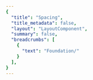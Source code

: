 ```yaml
---
{
  "title": "Spacing",
  "title_metadata": false,
  "layout": "LayoutComponent",
  "summary": false,
  "breadcrumbs": [
    {
      "text": "Foundation/"
    }
  ],
}
---
```


<cdr-doc-tabs :labels="['Overview', 'Guidelines']">
<template slot="Overview">
<cdr-doc-table-of-contents-shell>


Cedar provides easy-to-use, preset values to apply consistent spacing within and between components. Spacing tokens help maintain a cohesive visual style across all REI properties by:
- Stores pixel values that are converted to the proper spacing unit for web and native platforms 
- Specifies a hierarchical and semantically defined system

Spacing symbols are available within the Cedar UI Toolkit and directly reflect the token names in the code ensuring a more efficient handoff between design and development. 

<br> 
<hr>

Web and mobile spacing tokens have identical values but the naming pattern differs. For example, spacing token names are:
- **For Web:** cdr-space-one-and-a-half-x
- **For Android:** cdr_space_one_and_a_half_x
- **For iOS:** CdrSpaceOneAndAHalfX

<br>

## Default Spacing 
These spacing values are in use throughout Cedar components and design recommendations. Use these tokens to keep consistent spatial concepts.
<br>

<space-example name="cdr-space-eighth-x" />
<table>
  <tbody>
    <tr>
      <td width=280>cdr-space-eighth-x </td>
      <td>2px </td>
    </tr>
  </tbody>
</table>

<br>

<space-example name="cdr-space-quarter-x" />
<table>
  <tbody>
    <tr>
      <td width=280>cdr-space-quarter-x </td>
      <td>4px </td>
    </tr>
  </tbody>
</table>

<br>

<space-example name="cdr-space-half-x" />
<table>
  <tbody>
    <tr>
      <td width=280>cdr-space-half-x </td>
      <td>8px </td>
    </tr>
  </tbody>
</table>

<br>

<space-example name="cdr-space-three-quarter-x" />
<table>
  <tbody>
    <tr>
      <td width=280>cdr-space-three-quarter-x </td>
      <td>12px </td>
    </tr>
  </tbody>
</table>

<br>

<space-example name="cdr-space-one-x" />
<table>
  <tbody>
    <tr>
      <td width=280>cdr-space-one-x </td>
      <td>16px </td>
    </tr>
  </tbody>
</table>

<br>

<space-example name="cdr-space-one-and-a-half-x" />
<table>
  <tbody>
    <tr>
      <td width=280>cdr-space-one-and-a-half-x </td>
      <td>24px </td>
    </tr>
  </tbody>
</table>

<br>

<space-example name="cdr-space-two-x" />
<table>
  <tbody>
    <tr>
      <td width=280>cdr-space-two-x </td>
      <td>32px </td>
    </tr>
  </tbody>
</table>

<br>

<space-example name="cdr-space-four-x" />
<table>
  <tbody>
    <tr>
      <td width=280>cdr-space-four-x </td>
      <td>64px </td>
    </tr>
  </tbody>
</table>

<br>
<hr>

## Base Inset

Use to create a consistent space **within** the content container:
- All four sides have equal values
- Base Inset token value is 16 pixels 
- Options range from 2 pixels to 64 pixels
- Default spacing model
- Examples: <cdr-link :href="$withBase('/components/buttons/')">Buttons</cdr-link>, <cdr-link :href="$withBase('/components/data-tables/')">Data Tables</cdr-link>, and <cdr-link :href="$withBase('/components/tabs/')">Tabs</cdr-link> 

<hr>
  
<br>

<space-example name="cdr-space-inset-eighth-x" />
<table>
  <tbody>
    <tr>
      <td width=320>cdr-space-inset-eighth-x </td>
      <td>2px </td>
    </tr>
  </tbody>
</table>

<br>

<space-example name="cdr-space-inset-quarter-x" />
<table>
  <tbody>
    <tr>
      <td width=320>cdr-space-inset-quarter-x </td>
      <td>4px </td>
    </tr>
  </tbody>
</table>

<br>

<space-example name="cdr-space-inset-half-x" />
<table>
  <tbody>
    <tr>
      <td width=320>cdr-space-inset-half-x </td>
      <td>8px </td>
    </tr>
  </tbody>
</table>

<br>

<space-example name="cdr-space-inset-three-quarter-x" />
<table>
  <tbody>
    <tr>
      <td width=320>cdr-space-inset-three-quarter-x </td>
      <td>12px </td>
    </tr>
  </tbody>
</table>

<br>

<space-example name="cdr-space-inset-one-x" />
<table>
  <tbody>
    <tr>
      <td width=320>cdr-space-inset-one-x </td>
      <td>16px </td>
    </tr>
  </tbody>
</table>

<br>

<space-example name="cdr-space-inset-one-and-a-half-x" />
<table>
  <tbody>
    <tr>
      <td width=320>cdr-space-inset-one-and-a-half-x </td>
      <td>24px </td>
    </tr>
  </tbody>
</table>

<br>

<space-example name="cdr-space-inset-two-x" />
<table>
  <tbody>
    <tr>
      <td width=320>cdr-space-inset-two-x </td>
      <td>32px </td>
    </tr>
  </tbody>
</table>

<br>

<space-example name="cdr-space-inset-four-x" />
<table>
  <tbody>
    <tr>
      <td width=320>cdr-space-inset-four-x </td>
      <td>64px </td>
    </tr>
  </tbody>
</table>


<br>
<hr>

## Inset - Squish
Use to create a compact vertical space **within** the content container:
- Reduces top and bottom padding by 50% relative to left and right padding
- Options range from:
  - 0 to 32 pixels for top and bottom values
  - 2 pixels to 64 pixels for left and right values
- Compact spacing model, best used with stacking lists or menu items
- Examples: Compact versions for <cdr-link :href="$withBase('/components/accordion/')">Accordion</cdr-link> and <cdr-link :href="$withBase('/components/lists/')">Lists</cdr-link>   

<br>

<space-example name="cdr-space-inset-eighth-x-squish" />
<table>
  <tbody>
    <tr>
      <td width=440><b>cdr-space-inset-eighth-x-squish </b> </td>
      <td>0 2px</td>
    </tr>
    <tr>
      <td width=440>cdr-space-inset-eighth-x-squish-top-bottom </td>
      <td>0 </td>
    </tr>
    <tr>
      <td width=440>cdr-space-inset-eighth-x-squish-left-right </td>
      <td>2px </td>
    </tr>
  </tbody>
</table>

<br>

<space-example name="cdr-space-inset-quarter-x-squish" />
<table>
  <tbody>
    <tr>
      <td width=440><b>cdr-space-inset-quarter-x-squish </b> </td>
      <td>2px 4px</td>
    </tr>
    <tr>
      <td width=440>cdr-space-inset-quarter-x-squish-top-bottom </td>
      <td>2px </td>
    </tr>
    <tr>
      <td width=440>cdr-space-inset-quarter-x-squish-left-right </td>
      <td>4px </td>
    </tr>
  </tbody>
</table>

<br>

<space-example name="cdr-space-inset-half-x-squish" />
<table>
  <tbody>
    <tr>
      <td width=440><b>cdr-space-inset-half-x-squish </b> </td>
      <td>4px 8px</td>
    </tr>
    <tr>
      <td width=440>cdr-space-inset-half-x-squish-top-bottom </td>
      <td>4px </td>
    </tr>
    <tr>
      <td width=440>cdr-space-inset-half-x-squish-left-right </td>
      <td>8px </td>
    </tr>
  </tbody>
</table>

<br>

<space-example name="cdr-space-inset-three-quarter-x-squish" />
<table>
  <tbody>
    <tr>
      <td width=440><b>cdr-space-inset-three-quarter-x-squish </b> </td>
      <td>6px 12px</td>
    </tr>
    <tr>
      <td width=440>cdr-space-inset-three-quarter-x-squish-top-bottom </td>
      <td>6px </td>
    </tr>
    <tr>
      <td width=440>cdr-space-inset-three-quarter-x-squish-left-right </td>
      <td>12px </td>
    </tr>
  </tbody>
</table>

<br>

<space-example name="cdr-space-inset-one-x-squish" />
<table>
  <tbody>
    <tr>
      <td width=440><b>cdr-space-inset-one-x-squish </b> </td>
      <td>8px 16px</td>
    </tr>
    <tr>
      <td width=440>cdr-space-inset-one-x-squish-top-bottom </td>
      <td>8px </td>
    </tr>
    <tr>
      <td width=440>cdr-space-inset-one-x-squish-left-right </td>
      <td>16px </td>
    </tr>
  </tbody>
</table>

<br>

<space-example name="cdr-space-inset-one-and-a-half-x-squish" />
<table>
  <tbody>
    <tr>
      <td width=440><b>cdr-space-inset-one-and-a-half-x-squish </b> </td>
      <td>12px 24px</td>
    </tr>
    <tr>
      <td width=440>cdr-space-inset-one-and-a-half-x-squish-top-bottom </td>
      <td>12px </td>
    </tr>
    <tr>
      <td width=440>cdr-space-inset-one-and-a-half-x-squish-left-right </td>
      <td>24px </td>
    </tr>
  </tbody>
</table>

<br>

<space-example name="cdr-space-inset-two-x-squish" />
<table>
  <tbody>
    <tr>
      <td width=440><b>cdr-space-inset-two-x-squish </b> </td>
      <td>16px 32px</td>
    </tr>
    <tr>
      <td width=440>cdr-space-inset-two-x-squish-top-bottom </td>
      <td>16px </td>
    </tr>
    <tr>
      <td width=440>cdr-space-inset-two-x-squish-left-right </td>
      <td>32px </td>
    </tr>
  </tbody>
</table>

<br>

<space-example name="cdr-space-inset-four-x-squish" />
<table>
  <tbody>
    <tr>
      <td width=440><b>cdr-space-inset-four-x-squish </b> </td>
      <td>32px 64px</td>
    </tr>
    <tr>
      <td width=440>cdr-space-inset-four-x-squish-top-bottom </td>
      <td>32px </td>
    </tr>
    <tr>
      <td width=440>cdr-space-inset-four-x-squish-left-right </td>
      <td>64px </td>
    </tr>
  </tbody>
</table>


<br>
<hr>


## Inset - Stretch
Use to create an expanded vertical space **within** the content container:
- Increases top and bottom padding by 50% relative to left and right padding
- Options range from:
  - 4 pixels to 96 pixels for top and bottom values
  - 2 pixels to 64 pixels for left and right values
- Expanded spacing model, best used with multi-line input (textareas) or other form elements 
- Example: Large version for <cdr-link :href="$withBase('/components/input/')">Inputs</cdr-link>  

<br>

<space-example name="cdr-space-inset-eighth-x-stretch" />
<table>
  <tbody>
    <tr>
      <td width=440><b>cdr-space-inset-eighth-x-stretch </b> </td>
      <td>4px 2px</td>
    </tr>
    <tr>
      <td width=440>cdr-space-inset-eighth-x-stretch-top-bottom </td>
      <td>4px </td>
    </tr>
    <tr>
      <td width=440>cdr-space-inset-eighth-x-stretch-left-right </td>
      <td>2px </td>
    </tr>
  </tbody>
</table>

<br>

<space-example name="cdr-space-inset-quarter-x-stretch" />
<table>
  <tbody>
    <tr>
      <td width=440><b>cdr-space-inset-quarter-x-stretch </b> </td>
      <td>6px 4px</td>
    </tr>
    <tr>
      <td width=440>cdr-space-inset-quarter-x-stretch-top-bottom </td>
      <td>6px </td>
    </tr>
    <tr>
      <td width=440>cdr-space-inset-quarter-x-stretch-left-right </td>
      <td>4px </td>
    </tr>
  </tbody>
</table>

<br>

<space-example name="cdr-space-inset-half-x-stretch" />
<table>
  <tbody>
    <tr>
      <td width=440><b>cdr-space-inset-half-x-stretch </b> </td>
      <td>12px 8px</td>
    </tr>
    <tr>
      <td width=440>cdr-space-inset-half-x-stretch-top-bottom </td>
      <td>12px </td>
    </tr>
    <tr>
      <td width=440>cdr-space-inset-half-x-stretch-left-right </td>
      <td>8px </td>
    </tr>
  </tbody>
</table>

<br>

<space-example name="cdr-space-inset-three-quarter-x-stretch" />
<table>
  <tbody>
    <tr>
      <td width=440><b>cdr-space-inset-three-quarter-x-stretch </b> </td>
      <td>18px 12px</td>
    </tr>
    <tr>
      <td width=440>cdr-space-inset-three-quarter-x-stretch-top-bottom </td>
      <td>18px </td>
    </tr>
    <tr>
      <td width=440>cdr-space-inset-three-quarter-x-stretch-left-right </td>
      <td>12px </td>
    </tr>
  </tbody>
</table>

<br>

<space-example name="cdr-space-inset-one-x-stretch" />
<table>
  <tbody>
    <tr>
      <td width=440><b>cdr-space-inset-one-x-stretch </b> </td>
      <td>24px 16px</td>
    </tr>
    <tr>
      <td width=440>cdr-space-inset-one-x-stretch-top-bottom </td>
      <td>24px </td>
    </tr>
    <tr>
      <td width=440>cdr-space-inset-one-x-stretch-left-right </td>
      <td>16px </td>
    </tr>
  </tbody>
</table>

<br>

<space-example name="cdr-space-inset-one-and-a-half-x-stretch" />
<table>
  <tbody>
    <tr>
      <td width=440><b>cdr-space-inset-one-and-a-half-x-stretch </b> </td>
      <td>36px 24px</td>
    </tr>
    <tr>
      <td width=440>cdr-space-inset-one-and-a-half-x-stretch-top-bottom </td>
      <td>36px </td>
    </tr>
    <tr>
      <td width=440>cdr-space-inset-one-and-a-half-x-stretch-left-right </td>
      <td>24px </td>
    </tr>
  </tbody>
</table>

<br>

<space-example name="cdr-space-inset-two-x-stretch" />
<table>
  <tbody>
    <tr>
      <td width=440><b>cdr-space-inset-two-x-stretch </b> </td>
      <td>48px 32px</td>
    </tr>
    <tr>
      <td width=440>cdr-space-inset-two-x-stretch-top-bottom </td>
      <td>48px </td>
    </tr>
    <tr>
      <td width=440>cdr-space-inset-two-x-stretch-left-right </td>
      <td>32px </td>
    </tr>
  </tbody>
</table>

<br>

<space-example name="cdr-space-inset-four-x-stretch" />
<table>
  <tbody>
    <tr>
      <td width=440><b>cdr-space-inset-four-x-stretch </b> </td>
      <td>96px 64px</td>
    </tr>
    <tr>
      <td width=440>cdr-space-inset-four-x-stretch-top-bottom </td>
      <td>96px </td>
    </tr>
    <tr>
      <td width=440>cdr-space-inset-four-x-stretch-left-right </td>
      <td>64px </td>
    </tr>
  </tbody>
</table>


<br>
<hr>


</cdr-doc-table-of-contents-shell>
</template>



<template slot="Guidelines">
<cdr-doc-table-of-contents-shell>


The Cedar spacing system is based on 16px units. The scaling system uses fractions and multiples of the base size (16px). The result is easy to understand. Please note that 1 rem equals 10 pixels. 

<br>

| System Scale        | Pixel Values        | Rem Values        |
| :------------------ | :------------------ | :---------------- |
| 1/8 space           | 2px                 | 0.2rem            | 
| 1/4 space           | 4px                 | 0.4rem            | 
| 1/2 space           | 8px                 | 0.8rem            | 
| 3/4 space           | 12px                | 1.2rem            | 
| 1 space             | 16px                | 1.6rem            | 
| 1  1/2  spaces      | 24px                | 2.4rem            | 
| 2 spaces            | 32px                | 3.2rem            | 
| 4 spaces            | 64px                | 6.4rem            | 

<br>

### Inset

An inset is intended to provide space within the content container. It defines how the typography, images, icons, and any content is separated from the edge. Cedar provides different options for inset tokens:

<cdr-img class="cdr-doc-article-img" :src="$withBase(`/spacing/inset-options.gif`)" alt="examples demoing spacing of inset, inset squish, and inset stretch" />

<br>

### Inset - Base
The base `inset` tokens have all four sides matching in value, resulting in consistent space within the container. The base inset is 16px with options ranging from 2px to 64px. Names are tied to the base 16 and increase or decrease accordingly.

<cdr-img class="cdr-doc-article-img" :src="$withBase(`/spacing/inset.jpg`)" alt="inset examples"/>

<br>

### Inset - Squish
An `inset-squish` reduces top and bottom spacing by 50% relative to the default inset value, resulting in a vertically condensed visual display.

<cdr-img class="cdr-doc-article-img" :src="$withBase(`/spacing/inset-squish.gif`)" alt="inset squish examples"/>

<br>

### Inset - Stretch
An `inset-stretch` increases top and bottom spacing by 50% relative to the default inset value, resulting in a vertically expanded visual display.

<cdr-img class="cdr-doc-article-img" :src="$withBase(`/spacing/inset-stretch.gif`)" alt="inset stretch examples"/>

<br>
<hr>


</cdr-doc-table-of-contents-shell>
</template>

</cdr-doc-tabs>
